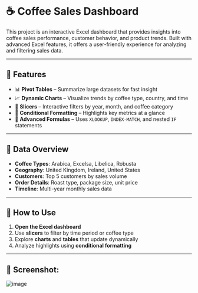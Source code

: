 # ☕ Coffee Sales Dashboard

This project is an interactive Excel dashboard that provides insights into coffee sales performance, customer behavior, and product trends. Built with advanced Excel features, it offers a user-friendly experience for analyzing and filtering sales data.

---

## 📌 Features

- 📊 **Pivot Tables** – Summarize large datasets for fast insight
- 📈 **Dynamic Charts** – Visualize trends by coffee type, country, and time
- 🎯 **Slicers** – Interactive filters by year, month, and coffee category
- 🎨 **Conditional Formatting** – Highlights key metrics at a glance
- 🧮 **Advanced Formulas** – Uses `XLOOKUP`, `INDEX-MATCH`, and nested `IF` statements

---

## 📁 Data Overview

- **Coffee Types**: Arabica, Excelsa, Libelica, Robusta  
- **Geography**: United Kingdom, Ireland, United States  
- **Customers**: Top 5 customers by sales volume  
- **Order Details**: Roast type, package size, unit price  
- **Timeline**: Multi-year monthly sales data

---

## 🧭 How to Use

1. **Open the Excel dashboard**
2. Use **slicers** to filter by time period or coffee type
3. Explore **charts** and **tables** that update dynamically
4. Analyze highlights using **conditional formatting**

---

## 📸 Screenshot:

![image](https://github.com/user-attachments/assets/2675bf36-aab4-45af-9bf2-68cc855dfd5c)

